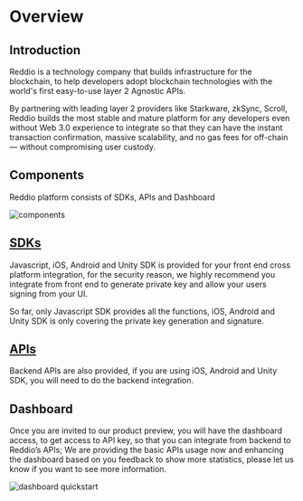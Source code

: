 # Overview

## Introduction

Reddio is a technology company that builds infrastructure for the blockchain, to help developers adopt blockchain technologies with the world's first easy-to-use layer 2 Agnostic APIs. 

By partnering with leading layer 2 providers like Starkware, zkSync, Scroll, Reddio builds the most stable and mature platform for any developers even without Web 3.0 experience to integrate so that they can have the instant transaction confirmation, massive scalability, and no gas fees for off-chain — without compromising user custody. 

## Components

Reddio platform consists of SDKs, APIs and Dashboard

![components](/components.png)

## [SDKs](/guide/jssdk-reference/initiate-sdk)

Javascript, iOS, Android and Unity SDK is provided for your front end cross platform integration, for the security reason, we highly recommend you integrate from front end to generate private key and allow your users signing from your UI.

So far, only Javascript SDK provides all the functions, iOS, Android and Unity SDK is only covering the private key generation and signature.

## [APIs](/guide/api-reference/api-reference)

Backend APIs are also provided, if you are using iOS, Android and Unity SDK, you will need to do the backend integration.

## Dashboard

Once you are invited to our product preview, you will have the dashboard access, to get access to API key, so that you can integrate from backend to Reddio’s APIs; We are providing the basic APIs usage now and enhancing the dashboard based on you feedback to show more statistics, please let us know if you want to see more information.

![dashboard quickstart](/dashboard-quickstart.png)



